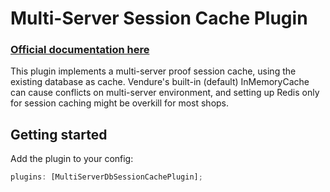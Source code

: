 # Multi-Server Session Cache Plugin

### [Official documentation here](https://pinelab-plugins.com/plugin/vendure-plugin-multiserver-db-sessioncache)

This plugin implements a multi-server proof session cache, using the existing database as cache. Vendure's built-in (default) InMemoryCache can cause conflicts on multi-server environment, and setting up Redis only for session caching might be overkill for most shops.

## Getting started

Add the plugin to your config:

```ts
plugins: [MultiServerDbSessionCachePlugin];
```
